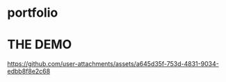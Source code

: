 # portfolio

# THE DEMO

https://github.com/user-attachments/assets/a645d35f-753d-4831-9034-edbb8f8e2c68
